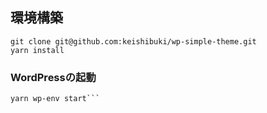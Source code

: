 ## 環境構築
```
git clone git@github.com:keishibuki/wp-simple-theme.git
yarn install
```
### WordPressの起動
```
yarn wp-env start```
```
